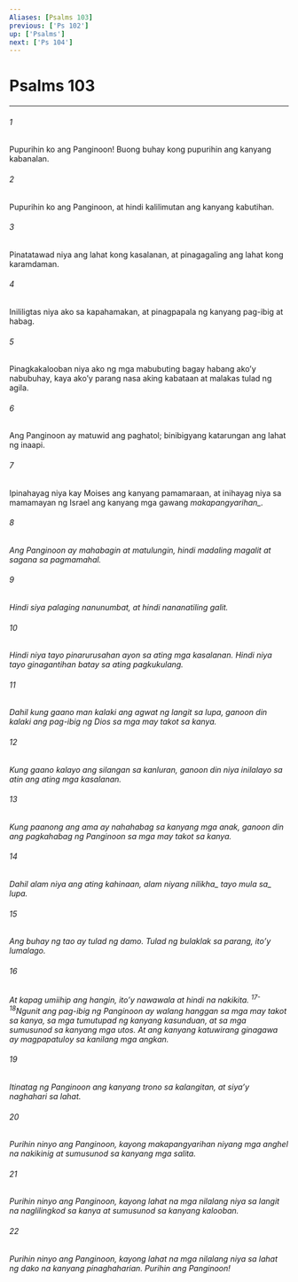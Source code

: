 ```yaml
---
Aliases: [Psalms 103]
previous: ['Ps 102']
up: ['Psalms']
next: ['Ps 104']
---
```

# Psalms 103

***






















###### 1 










Pupurihin ko ang Panginoon! Buong buhay kong pupurihin ang kanyang kabanalan. 





















###### 2 










Pupurihin ko ang Panginoon, at hindi kalilimutan ang kanyang kabutihan. 





















###### 3 










Pinatatawad niya ang lahat kong kasalanan, at pinagagaling ang lahat kong karamdaman. 





















###### 4 










Inililigtas niya ako sa kapahamakan, at pinagpapala ng kanyang pag-ibig at habag. 





















###### 5 










Pinagkakalooban niya ako ng mga mabubuting bagay habang akoʼy nabubuhay, kaya akoʼy parang nasa aking kabataan at malakas tulad ng agila. 





















###### 6 










Ang Panginoon ay matuwid ang paghatol; binibigyang katarungan ang lahat ng inaapi. 





















###### 7 










Ipinahayag niya kay Moises ang kanyang pamamaraan, at inihayag niya sa mamamayan ng Israel ang kanyang mga gawang <i class="trans-change">makapangyarihan_. 





















###### 8 










Ang Panginoon ay mahabagin at matulungin, hindi madaling magalit at sagana sa pagmamahal. 





















###### 9 










Hindi siya palaging nanunumbat, at hindi nananatiling galit. 





















###### 10 










Hindi niya tayo pinarurusahan ayon sa ating mga kasalanan. Hindi niya tayo ginagantihan batay sa ating pagkukulang. 





















###### 11 










Dahil kung gaano man kalaki ang agwat ng langit sa lupa, ganoon din kalaki ang pag-ibig ng Dios sa mga may takot sa kanya. 





















###### 12 










Kung gaano kalayo ang silangan sa kanluran, ganoon din niya inilalayo sa atin ang ating mga kasalanan. 





















###### 13 










Kung paanong ang ama ay nahahabag sa kanyang mga anak, ganoon din ang pagkahabag ng Panginoon sa mga may takot sa kanya. 





















###### 14 










Dahil alam niya ang ating kahinaan, alam niyang <i class="trans-change">nilikha_ tayo <i class="trans-change">mula sa_ lupa. 





















###### 15 










Ang buhay ng tao ay tulad ng damo. Tulad ng bulaklak sa parang, itoʼy lumalago. 





















###### 16 










At kapag umiihip ang hangin, itoʼy nawawala at hindi na nakikita. <sup class="versenum">17-18</sup>Ngunit ang pag-ibig ng Panginoon ay walang hanggan sa mga may takot sa kanya, sa mga tumutupad ng kanyang kasunduan, at sa mga sumusunod sa kanyang mga utos. At ang kanyang katuwirang ginagawa ay magpapatuloy sa kanilang mga angkan. 





















###### 19 










Itinatag ng Panginoon ang kanyang trono sa kalangitan, at siyaʼy naghahari sa lahat. 





















###### 20 










Purihin ninyo ang Panginoon, kayong makapangyarihan niyang mga anghel na nakikinig at sumusunod sa kanyang mga salita. 





















###### 21 










Purihin ninyo ang Panginoon, kayong lahat na mga nilalang niya sa langit na naglilingkod sa kanya at sumusunod sa kanyang kalooban. 





















###### 22 










Purihin ninyo ang Panginoon, kayong lahat na mga nilalang niya sa lahat ng dako na kanyang pinaghaharian. Purihin ang Panginoon!
